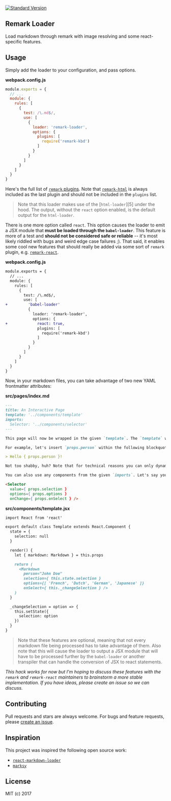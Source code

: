 [![Standard Version](https://img.shields.io/badge/release-standard%20version-brightgreen.svg)](https://github.com/conventional-changelog/standard-version)

Remark Loader
-------------

Load markdown through remark with image resolving and some react-specific features.


## Usage

Simply add the loader to your configuration, and pass options.

__webpack.config.js__

``` js
module.exports = {
  // ...
  module: {
    rules: [
      {
        test: /\.md$/,
        use: [
          { 
            loader: 'remark-loader', 
            options: {
              plugins: [
                require('remark-kbd')
              ]
            }
          }
        ]
      }
    ]
  }
}
```

Here's the full list of [`remark` plugins][1]. Note that [`remark-html`][3] is always included as the last plugin and should not be included in the `plugins` list.

> Note that this loader makes use of the [`html-loader`][5] under the hood. The output, without the `react` option enabled, is the default output for the `html-loader`.

There is one more option called `react`. This option causes the loader to emit a JSX module that __must be loaded through the `babel-loader`__. This feature is more of a test and __should not be considered safe or reliable__ -- it's most likely riddled with bugs and weird edge case failures ;). That said, it enables some cool new features that should really be added via some sort of `remark` plugin, e.g. [`remark-react`][4].

__webpack.config.js__

``` diff
module.exports = {
  // ...
  module: {
    rules: [
      {
        test: /\.md$/,
        use: [
+         'babel-loader'
          { 
            loader: 'remark-loader', 
            options: {
+             react: true,
              plugins: [
                require('remark-kbd')
              ]
            }
          }
        ]
      }
    ]
  }
}
```

Now, in your markdown files, you can take advantage of two new YAML frontmatter attributes:

__src/pages/index.md__

``` md
---
title: An Interactive Page
template: '../components/template'
imports:
  Selector: '../components/selector'
---

This page will now be wrapped in the given `template`. The `template` will receive a component containing this markdown via a `markdown` prop. You can pass the `Markdown` component props that will then be available for dynamic insertion here!

For example, let's insert `props.person` within the following blockquote:

> Hello { props.person }!

Not too shabby, huh? Note that for technical reasons you can only dynamically insert values within content (or components as shown )

You can also use any components from the given `imports`. Let's say you had an interactive `Selector` component, you could render it here, while still allowing the parent template to maintain control of its state and callbacks:

<Selector
  value={ props.selection }
  options={ props.options }
  onChange={ props.onSelect } />
```

__src/components/template.jsx__

``` md
import React from 'react'

export default class Template extends React.Component {
  state = {
    selection: null
  }

  render() {
    let { markdown: Markdown } = this.props

    return (
      <Markdown
        person="John Doe"
        selection={ this.state.selection }
        options={[ 'French', 'Dutch', 'German', 'Japanese' ]}
        onSelect={ this._changeSelection } />
    )
  }

  _changeSelection = option => {
    this.setState({
      selection: option
    })
  }
}
```

> Note that these features are optional, meaning that not every markdown file being processed has to take advantage of them. Also note that this will cause the loader to output a JSX module that will have to be processed further by the `babel-loader` or another transpiler that can handle the conversion of JSX to react statements.

_This hack works for now but I'm hoping to discuss these features with the `remark` and `remark-react` maintainers to brainstorm a more stable implementation. If you have ideas, please create an issue so we can discuss._


## Contributing

Pull requests and stars are always welcome. For bugs and feature requests, please [create an issue][2].


## Inspiration

This project was inspired the following open source work:

- [`react-markdown-loader`](https://github.com/javiercf/react-markdown-loader)
- [`marksy`](https://github.com/cerebral/marksy)


## License

MIT (c) 2017


[1]: https://github.com/wooorm/remark/blob/master/doc/plugins.md
[2]: https://github.com/skipjack/remark-loader/issues
[3]: https://github.com/wooorm/remark-html
[4]: 
[5]: 